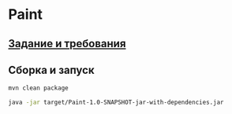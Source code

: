 # Paint

## [Задание и требования](task.pdf)

## Сборка и запуск

```Bash
mvn clean package
```

```Bash
java -jar target/Paint-1.0-SNAPSHOT-jar-with-dependencies.jar
```
